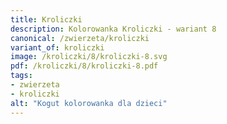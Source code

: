 ```yaml
---
title: Kroliczki
description: Kolorowanka Kroliczki - wariant 8
canonical: /zwierzeta/kroliczki
variant_of: kroliczki
image: /kroliczki/8/kroliczki-8.svg
pdf: /kroliczki/8/kroliczki-8.pdf
tags:
- zwierzeta
- kroliczki
alt: "Kogut kolorowanka dla dzieci"
---
```

